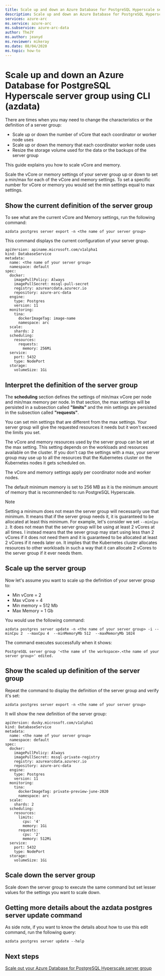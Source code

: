 ```yaml
---
title: Scale up and down an Azure Database for PostgreSQL Hyperscale server group using CLI (azdata)
description: Scale up and down an Azure Database for PostgreSQL Hyperscale server group using CLI (azdata)
services: azure-arc
ms.service: azure-arc
ms.subservice: azure-arc-data
author: TheJY
ms.author: jeanyd
ms.reviewer: mikeray
ms.date: 08/04/2020
ms.topic: how-to
---
```


# Scale up and down an Azure Database for PostgreSQL Hyperscale server group using CLI (azdata)

There are times when you may need to change the characteristics or the definition of a server group:

- Scale up or down the number of vCore that each coordinator or worker node uses
- Scale up or down the memory that each coordinator worker node uses
- Resize the storage volume used for the data or the backups of the server group

This guide explains you how to scale vCore and memory.

Scale the vCore or memory settings of your server group up or down to set a min/max for each of the vCore and memory settings. To set a specific number for vCore or memory you would set the min settings equal to max settings.

## Show the current definition of the server group

To see what are the current vCore and Memory settings, run the following command:

```console
azdata postgres server export -n <the name of your server group>
```

This command displays the current configuration of your server group. 

```console
apiVersion: apiname.microsoft.com/v1alpha1
kind: DatabaseService
metadata:
  name: <the name of your server group>
  namespace: default
spec:
  docker:
    imagePullPolicy: Always
    imagePullSecret: mssql-pull-secret
    registry: azurearcdata.azurecr.io
    repository: azure-arc-data
  engine:
    type: Postgres
    version: 11
  monitoring:
    tina:
      dockerImageTag: image-name
      namespace: arc
  scale:
    shards: 2
  scheduling:
    resources:
      requests:
        memory: 256Mi
  service:
    port: 5432
    type: NodePort
  storage:
    volumeSize: 1Gi
```

## Interpret the definition of the server group

The **scheduling** section defines the settings of min/max vCore per node and min/max memory per node. In that section, the max settings will be persisted in a subsection called **"limits"** and the min settings are persisted in the subsection called **"requests"**.

You can set min settings that are different from the max settings. Your server group will give the requested resources it needs but it won't exceed the limits you set.

The vCore and memory resources used by the server group can be set at the max setting. This setting depends on the workloads and resources available on the cluster.  If you don't cap the settings with a max, your server group may use up to all the resources that the Kubernetes cluster on the Kubernetes nodes it gets scheduled on.

The vCore and memory settings apply per coordinator node and worker nodes. 

The default minimum memory is set to 256 MB as it is the minimum amount of memory that is recommended to run PostgreSQL Hyperscale.

> [!NOTE]
> Setting a minimum does not mean the server group will necessarily use that minimum. It means that if the server group needs it, it is guaranteed to be allocated at least this minimum. For example, let's consider we set `--minCpu 2`. It does not mean that the server group will be using at least 2 vCores at all times. I instead means that the sever group may start using less than 2 vCores if it does not need them and it is guaranteed to be allocated at least 2 vCores if it needs later on. It implies that the Kubernetes cluster allocates resources to other workloads in such a way that it can allocate 2 vCores to the server group if it ever needs them.

## Scale up the server group

Now let's assume you want to scale up the definition of your server group to:

- Min vCore = 2
- Max vCore = 4
- Min memory = 512 Mb
- Max Memory = 1 Gb

You would use the following command:

```console
azdata postgres server update -n <the name of your server group> -i --minCpu 2  --maxCpu 4  --minMemoryMb 512  --maxMemoryMb 1024
```

The command executes successfully when it shows:

```console
PostgreSQL server group '<the name of the workspace>.<the name of your server group>' edited.
```

## Show the scaled up definition of the server group

Repeat the command to display the definition of the server group and verify it's set:

```console
azdata postgres server export -n <the name of your server group>
```

It will show the new definition of the server group:

```console
apiVersion: dusky.microsoft.com/v1alpha1
kind: DatabaseService
metadata:
  name: <the name of your server group>
  namespace: default
spec:
  docker:
    imagePullPolicy: Always
    imagePullSecret: mssql-private-registry
    registry: azurearcdata.azurecr.io
    repository: azure-arc-data
  engine:
    type: Postgres
    version: 11
  monitoring:
    tina:
      dockerImageTag: private-preview-june-2020
      namespace: arc
  scale:
    shards: 2
  scheduling:
    resources:
      limits:
        cpu: '4'
        memory: 1Gi
      requests:
        cpu: '2'
        memory: 512Mi
  service:
    port: 5432
    type: NodePort
  storage:
    volumeSize: 1Gi
```

## Scale down the server group

Scale down the server group to execute the same command but set lesser values for the settings you want to scale down.

## Getting more details about the azdata postgres server update command

As side note, if you want to know the details about how to use this edit command, run the following query:

```console
azdata postgres server update --help
```

## Next steps

[Scale out your Azure Database for PostgreSQL Hyperscale server group](scale-out-postgresql-hyperscale.md)

